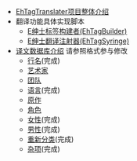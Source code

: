 ﻿* [EhTagTranslater项目整体介绍](使用文档)
* 翻译功能具体实现脚本
   * [E绅士标签构建者(EhTagBuilder)](EhTagBuilder)
   * [E绅士翻译注射器(EhTagSyringe)](EhTagSyringe)
* [译文数据库介绍](Home)
    请参照格式参与修改
    * [行名](rows)(完成)
    * [艺术家](artist)
    * [团队](group)
    * [语言](language)(完成)
    * [原作](parody)
    * [角色](character)
    * [女性](female)(完成)
    * [男性](male)(完成)
    * [重新分类](reclass)(完成)
    * [杂项](misc)(完成)